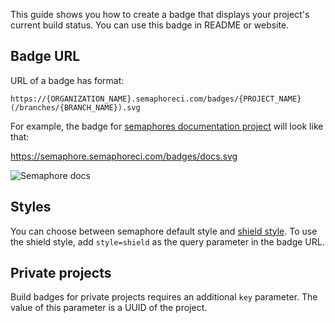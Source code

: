 This guide shows you how to create a badge that displays your project's current
build status. You can use this badge in README or website.

## Badge URL

URL of a badge has format:

`https://{ORGANIZATION_NAME}.semaphoreci.com/badges/{PROJECT_NAME}(/branches/{BRANCH_NAME}).svg`

For example, the badge for [semaphores documentation project](https://semaphore.semaphoreci.com/projects/docs) will look like that:

https://semaphore.semaphoreci.com/badges/docs.svg

![Semaphore docs](https://semaphore.semaphoreci.com/badges/docs/branches/master.svg)

## Styles

You can choose between semaphore default style and [shield style](https://shields.io/).
To use the shield style, add `style=shield` as the query parameter in the badge
URL.

## Private projects

Build badges for private projects requires an additional `key` parameter.
The value of this parameter is a UUID of the project.
